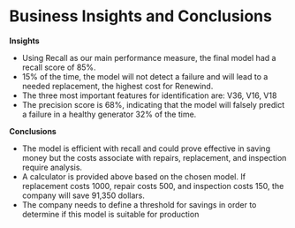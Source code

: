 # Business Insights and Conclusions

**Insights**
* Using Recall as our main performance measure, the final model had a recall score of 85%.
* 15% of the time, the model will not detect a failure and will lead to a needed replacement, the highest cost for Renewind.
* The three most important features for identification are: V36, V16, V18
* The precision score is 68%, indicating that the model will falsely predict a failure in a healthy generator 32% of the time.


**Conclusions**

* The model is efficient with recall and could prove effective in saving money but the costs associate with repairs, replacement, and inspection require analysis.
* A calculator is provided above based on the chosen model. If replacement costs 1000, repair costs 500, and inspection costs 150, the company will save 91,350 dollars.
* The company needs to define a threshold for savings in order to determine if this model is suitable for production